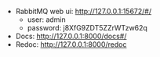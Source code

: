* RabbitMQ web ui: http://127.0.0.1:15672/#/
  * user: admin
  * password: j8XfG9ZDT5ZZrWTzw62q
* Docs: http://127.0.0.1:8000/docs#/
* Redoc: http://127.0.0.1:8000/redoc
